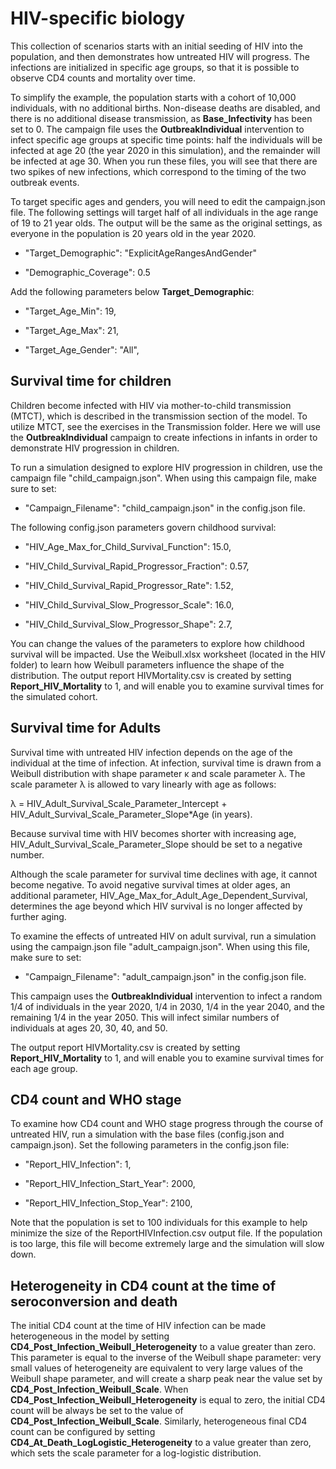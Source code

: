 # HIV-specific biology

This collection of scenarios starts with an initial seeding of HIV into the population, and then
demonstrates how untreated HIV will progress. The infections are initialized in specific age groups,
so that it is possible to observe CD4 counts and mortality over time.

To simplify the example, the population starts with a cohort of 10,000 individuals, with no
additional births. Non-disease deaths are disabled, and there is no additional disease transmission,
as **Base_Infectivity** has been set to 0. The campaign file uses the **OutbreakIndividual**
intervention to infect specific age groups at specific time points: half the individuals will be
infected at age 20 (the year 2020 in this simulation), and the remainder will be infected at age 30.
When you run these files, you will see that there are two spikes of new infections, which correspond
to the timing of the two outbreak events.

To target specific ages and genders, you will need to edit the campaign.json file. The following
settings will target half of all individuals in the age range of 19 to 21 year olds. The output will
be the same as the original settings, as everyone in the population is 20 years old in the year 2020.

* "Target_Demographic": "ExplicitAgeRangesAndGender"

* "Demographic_Coverage": 0.5

Add the following parameters below **Target_Demographic**:

* "Target_Age_Min": 19,

* "Target_Age_Max": 21,

* "Target_Age_Gender": "All",


## Survival time for children

Children become infected with HIV via mother-to-child transmission (MTCT), which is described in
the transmission section of the model. To utilize MTCT, see the exercises in the Transmission
folder. Here we will use the **OutbreakIndividual** campaign to create infections in infants in order
to demonstrate HIV progression in children.

To run a simulation designed to explore HIV progression in children, use the campaign file
"child_campaign.json". When using this campaign file, make sure to set:

* "Campaign_Filename": "child_campaign.json" in the config.json file.


The following config.json parameters govern childhood survival:

* "HIV_Age_Max_for_Child_Survival_Function": 15.0,

* "HIV_Child_Survival_Rapid_Progressor_Fraction": 0.57,

* "HIV_Child_Survival_Rapid_Progressor_Rate": 1.52,

* "HIV_Child_Survival_Slow_Progressor_Scale": 16.0,

* "HIV_Child_Survival_Slow_Progressor_Shape": 2.7,

You can change the values of the parameters to explore how childhood survival will be impacted. Use
the Weibull.xlsx worksheet (located in the HIV folder) to learn how Weibull parameters influence the
shape of the distribution. The output report HIVMortality.csv is created by setting
**Report_HIV_Mortality** to 1, and will enable you to examine survival times for the simulated
cohort.



## Survival time for Adults

Survival time with untreated HIV infection depends on the age of the individual at the time of
infection. At infection, survival time is drawn from a Weibull distribution with shape parameter κ
and scale parameter λ. The scale parameter λ is allowed to vary linearly with age as follows:

λ = HIV_Adult_Survival_Scale_Parameter_Intercept + HIV_Adult_Survival_Scale_Parameter_Slope*Age (in years).

Because survival time with HIV becomes shorter with increasing age, HIV_Adult_Survival_Scale_Parameter_Slope should be set to a negative number.

Although the scale parameter for survival time declines with age, it cannot become negative. To avoid
negative survival times at older ages, an additional parameter, HIV_Age_Max_for_Adult_Age_Dependent_Survival, determines the age beyond which HIV survival is no longer affected by further
aging.

To examine the effects of untreated HIV on adult survival, run a simulation using the campaign.json
file "adult_campaign.json". When using this file, make sure to set:

* "Campaign_Filename": "adult_campaign.json" in the config.json file.

This campaign uses the **OutbreakIndividual** intervention to infect a random 1/4 of individuals in
the year 2020, 1/4 in 2030, 1/4 in the year 2040, and the remaining 1/4 in the year 2050. This will
infect similar numbers of individuals at ages 20, 30, 40, and 50.

The output report HIVMortality.csv is created by setting **Report_HIV_Mortality** to 1, and will
enable you to examine survival times for each age group.


## CD4 count and WHO stage

To examine how CD4 count and WHO stage progress through the course of untreated HIV, run a
simulation with the base files (config.json and campaign.json). Set the following parameters in
the config.json file:

* "Report_HIV_Infection": 1,

* "Report_HIV_Infection_Start_Year": 2000,

* "Report_HIV_Infection_Stop_Year": 2100,

Note that the population is set to 100 individuals for this example to help minimize the size of
the ReportHIVInfection.csv output file. If the population is too large, this file will become
extremely large and the simulation will slow down.



## Heterogeneity in CD4 count at the time of seroconversion and death

The initial CD4 count at the time of HIV infection can be made heterogeneous in the model by setting
**CD4_Post_Infection_Weibull_Heterogeneity**  to a value greater than zero. This parameter
is equal to the inverse of the Weibull shape parameter: very small values of heterogeneity are
equivalent to very large values of the Weibull shape parameter, and will create a sharp peak near
the value set by **CD4_Post_Infection_Weibull_Scale**. When **CD4_Post_Infection_Weibull_Heterogeneity**
is equal to zero, the initial CD4 count will be always be set to the value of
**CD4_Post_Infection_Weibull_Scale**. Similarly, heterogeneous final CD4 count can be configured by
setting **CD4_At_Death_LogLogistic_Heterogeneity** to a value greater than zero, which sets the scale parameter for a log-logistic distribution.